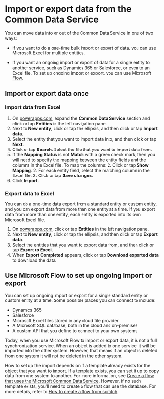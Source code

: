 <properties
	pageTitle="Import or export data | Microsoft PowerApps"
	description="Import or export an entity."
	services="powerapps"
	documentationCenter="na"
	authors="RobinARH"
	manager="robinr"
	editor=""
	tags=""/>

<tags
   ms.service="powerapps"
   ms.devlang="na"
   ms.topic="article"
   ms.tgt_pltfrm="na"
   ms.workload="na"
   ms.date="10/19/2016"
   ms.author="robinr"/>

# Import or export data from the Common Data Service #
You can move data into or out of the Common Data Service in one of two ways:

- If you want to do a one-time bulk import or export of data, you can use Microsoft Excel for multiple entities.

- If you want an ongoing import or export of data for a single entity to another service, such as Dynamics 365 or Salesforce, or even to an Excel file. To set up ongoing import or export, you can use [Microsoft Flow](https://flow.microsoft.com).

## Import or export data once ##

### Import data from Excel ###
1. On [powerapps.com](https://web.powerapps.com), expand the **Common Data Service** section and click or tap **Entities** in the left navigation pane.
1. Next to **New entity**, click or tap the ellipsis, and then click or tap **Import data**.
1. Select the entity that you want to import data into, and then click or tap **Next**.
1. Click or tap **Search**. Select the file that you want to import data from.
1. If the **Mapping Status** is not **Match** with a green check mark, then you will need to specify the mapping between the entity fields and the columns in the Excel file. To map the columns:
    2. Click or tap **Show Mapping**.
    2. For each entity field, select the matching column in the Excel file.
    2. Click or tap **Save changes**.
1. Click **Import**.

### Export data to Excel ###
You can do a one-time data export from a standard entity or custom entity, and you can export data from more than one entity at a time. If you export data from more than one entity, each entity is exported into its own Microsoft Excel file.

1. On [powerapps.com](https://web.powerapps.com), click or tap **Entities** in the left navigation pane.
1. Next to **New entity**, click or tap the ellipsis, and then click or tap **Export data**.
1.	Select the entities that you want to export data from, and then click or tap **Export to Excel**.
1.	When **Export Completed** appears, click or tap **Download exported data** to download the data.

## Use Microsoft Flow to set up ongoing import or export ##
You can set up ongoing import or export for a single standard entity or custom entity at a time. Some possible places you can connect to include:

- Dynamics 365
- Salesforce
- Microsoft Excel files stored in any cloud file provider
- A Microsoft SQL database, both in the cloud and on-premises
- A custom API that you define to connect to your own systems

Today, when you use Microsoft Flow to import or export data, it is not a full synchronization service. When an object is added to one service, it will be imported into the other system. However, that means if an object is deleted from one system it will not be deleted in the other system.

How to set up the import depends on if a template already exists for the object that you want to import. If a template exists, you can set it up to copy data from one system to another. For more information, see [Create a flow that uses the Microsoft Common Data Service](https://flow.microsoft.com/documentation/common-data-model-intro/). However, if no such template exists, you'll need to create a flow that can use the database. For more details, refer to [How to create a flow from scratch](https://flow.microsoft.com/documentation/get-started-logic-flow/).
